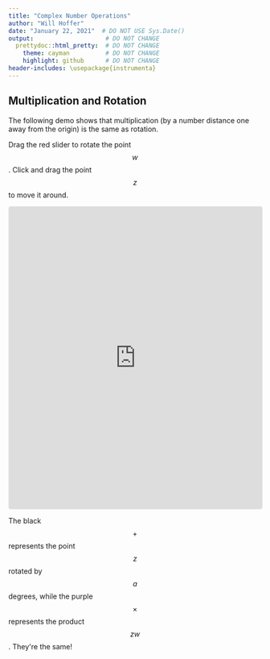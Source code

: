 ```yaml
---
title: "Complex Number Operations"
author: "Will Hoffer"
date: "January 22, 2021"  # DO NOT USE Sys.Date()
output:                    # DO NOT CHANGE
  prettydoc::html_pretty:  # DO NOT CHANGE
    theme: cayman          # DO NOT CHANGE
    highlight: github      # DO NOT CHANGE
header-includes: \usepackage{instrumenta}
---
```


## Multiplication and Rotation

The following demo shows that multiplication (by a number distance one away from the origin) is the same as rotation.

Drag the red slider to rotate the point $$w$$. Click and drag the point $$z$$ to move it around.

<iframe src="https://www.geogebra.org/calculator/kve5wn9r?embed" width="100%" height="600" allowfullscreen style="border: 1px solid #e4e4e4;border-radius: 4px;" frameborder="0"></iframe>

The black $$+$$ represents the point $$z$$ rotated by $$a$$ degrees, while the purple $$\times$$ represents the product $$zw$$. They're the same!
